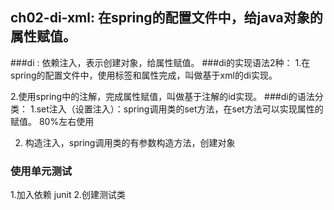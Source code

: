 
## ch02-di-xml: 在spring的配置文件中，给java对象的属性赋值。

###di : 依赖注入，表示创建对象，给属性赋值。
###di的实现语法2种：
1.在spring的配置文件中，使用标签和属性完成，叫做基于xml的di实现。

2.使用spring中的注解，完成属性赋值，叫做基于注解的id实现。
###di的语法分类：
1.set注入（设置注入）：spring调用类的set方法，在set方法可以实现属性的赋值。 80%左右使用

2. 构造注入，spring调用类的有参数构造方法，创建对象


### 使用单元测试
1.加入依赖
    junit
2.创建测试类